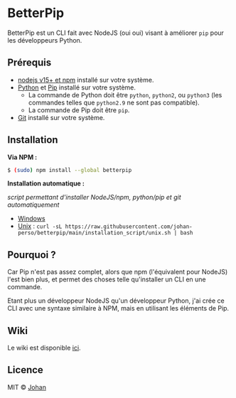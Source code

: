 # BetterPip

BetterPip est un CLI fait avec NodeJS (oui oui) visant à améliorer `pip` pour les développeurs Python.


## Prérequis

* [nodejs v15+ et npm](https://nodejs.org) installé sur votre système.
* [Python](https://www.python.org) et [Pip](https://pypi.org/project/pip) installé sur votre système.
	* La commande de Python doit être `python`, `python2`, ou `python3` (les commandes telles que `python2.9` ne sont pas compatible).
	* La commande de Pip doit être `pip`.
* [Git](https://git-scm.com) installé sur votre système.


## Installation

**Via NPM :**
```bash
$ (sudo) npm install --global betterpip
```

**Installation automatique :**

*script permettant d'installer NodeJS/npm, python/pip et git automatiquement*

* [Windows](https://github.com/johan-perso/betterpip/blob/main/installation_script/windows.cmd)
* [Unix](https://github.com/johan-perso/betterpip/blob/main/installation_script/unix.sh) : `curl -sL https://raw.githubusercontent.com/johan-perso/betterpip/main/installation_script/unix.sh | bash`


## Pourquoi ?

Car Pip n'est pas assez complet, alors que npm (l'équivalent pour NodeJS) l'est bien plus, et permet des choses telle qu'installer un CLI en une commande.

Etant plus un développeur NodeJS qu'un développeur Python, j'ai crée ce CLI avec une syntaxe similaire à NPM, mais en utilisant les éléments de Pip.


## Wiki

Le wiki est disponible [ici](https://github.com/johan-perso/betterpip/wiki).


## Licence

MIT © [Johan](https://johanstick.me)
